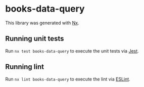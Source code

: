 # books-data-query

This library was generated with [Nx](https://nx.dev).

## Running unit tests

Run `nx test books-data-query` to execute the unit tests via [Jest](https://jestjs.io).

## Running lint

Run `nx lint books-data-query` to execute the lint via [ESLint](https://eslint.org/).
